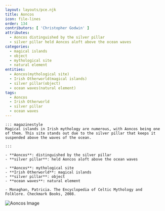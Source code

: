 ```yaml
---
layout: layouts/pce.njk
title: Aoncos
icon: file-lines
order: 134
contributors: [ 'Christopher Godwin' ]
attributes:
  - Aoncos distinguished by the silver pillar
  - silver pillar held Aoncos aloft above the ocean waves
categories:
  - magical islands
  - object
  - mythological site
  - natural element
entities:
  - Aoncos(mythological site)
  - Irish Otherworld(magical islands)
  - silver pillar(object)
  - ocean waves(natural element)
tags:
  - Aoncos
  - Irish Otherworld
  - silver pillar
  - ocean waves
---
```

``` tab [group1:Info]
::: magazinestyle
Magical islands in Irish mythology are numerous, with Aoncos being one of them. This site stands out due to the silver pillar that keeps it suspended above the waves of the ocean.

:::
```
``` tab [group1:Attributes]
- **Aoncos**: distinguished by the silver pillar
- **silver pillar**: held Aoncos aloft above the ocean waves
```
``` tab [group1:Entities]
- **Aoncos**: mythological site
- **Irish Otherworld**: magical islands
- **silver pillar**: object
- **ocean waves**: natural element
```
``` tab [group1:Sources]
- Monaghan, Patricia. The Encyclopedia of Celtic Mythology and Folklore. Checkmark Books, 2008.
```
![Aoncos Image]([None])
